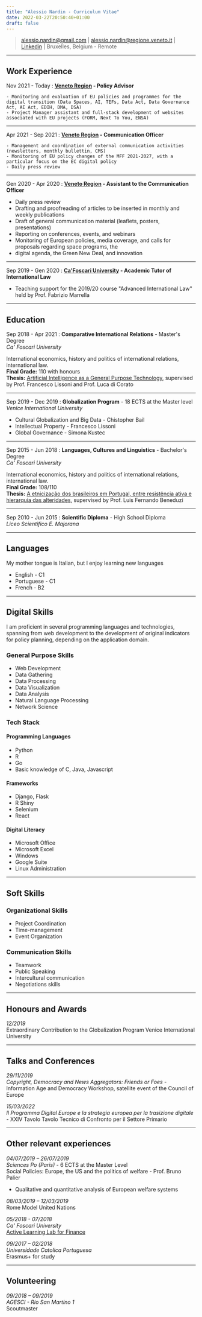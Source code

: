```yaml
---
title: "Alessio Nardin - Curriculum Vitae"
date: 2022-03-22T20:50:40+01:00
draft: false
---
```


> alessio.nardin@gmail.com \|
> alessio.nardin@regione.veneto.it \|
> [Linkedin](https://www.linkedin.com/in/alessio-nardin-236a2515a/) \|
> Bruxelles, Belgium - Remote

---

## Work Experience

Nov 2021 - Today
:   **[Veneto Region](https://regione.veneto.it/web/sede-di-bruxelles) - Policy Advisor**

    - Monitoring and evaluation of EU policies and programmes for the digital transition (Data Spaces, AI, TEFs, Data Act, Data Governance Act, AI Act, EDIH, DMA, DSA)
    - Project Manager assistant and full-stack development of websites associated with EU projects (FORM, Next To You, ENSA)

---

Apr 2021 - Sep 2021
:   **[Veneto Region](https://regione.veneto.it/web/sede-di-bruxelles) - Communication Officer**

    - Management and coordination of external communication activities (newsletters, monthly bullettin, CMS)
    - Monitoring of EU policy changes of the MFF 2021-2027, with a particular focus on the EC digital policy
    - Daily press review

---

Gen 2020 - Apr 2020
:   **[Veneto Region](https://regione.veneto.it/web/sede-di-bruxelles) - Assistant to the Communication Officer**

- Daily press review
- Drafting and proofreading of articles to be inserted in monthly and weekly publications
- Draft of general communication material (leaflets, posters, presentations)
- Reporting on conferences, events, and webinars
- Monitoring of European policies, media coverage, and calls for proposals regarding space programs, the
- digital agenda, the Green New Deal, and innovation

---

Sep 2019 - Gen 2020
:   **[Ca'Foscari University](https://unive.it) - Academic Tutor of International Law**
  - Teaching support for the 2019/20 course "Advanced International Law" held by Prof. Fabrizio Marrella

---

## Education

Sep 2018 - Apr 2021
:   **Comparative International Relations** - Master's Degree \
*Ca' Foscari University*

International economics, history and politics of international relations, international law.\
**Final Grade:** 110 with honours \
**Thesis:** [Artificial Intelligence as a General Purpose Technology](http://dspace.unive.it/handle/10579/19003?show=full), supervised by Prof. Francesco Lissoni and Prof. Luca di Corato

---

Sep 2019 - Dec 2019
: **Globalization Program** - 18 ECTS at the Master level \
*Venice International University*

-   Cultural Globalization and Big Data - Chistopher Bail
-   Intellectual Property - Francesco Lissoni
-   Global Governance - Simona Kustec

---

Sep 2015 - Jun 2018
:   **Languages, Cultures and Linguistics** - Bachelor's Degree \
*Ca' Foscari University*

International economics, history and politics of international relations, international law.\
**Final Grade:** 108/110 \
**Thesis:** [A etnicização dos brasileiros em Portugal, entre resistência ativa e hierarquia das alteridades](), supervised by Prof. Luis Fernando Beneduzi

---
Sep 2010 - Jun 2015
: **Scientific Diploma** - High School Diploma \
*Liceo Scientifico E. Majorana*

---

## Languages

My mother tongue is Italian, but I enjoy learning new languages
- English - C1
- Portuguese - C1
- French - B2

---

## Digital Skills

I am proficient in several programming languages and technologies, spanning from web development to the development of original indicators for policy planning, depending on the application domain.

### General Purpose Skills

- Web Development
- Data Gathering
- Data Processing
- Data Visualization
- Data Analysis
- Natural Language Processing
- Network Science

### Tech Stack

#### Programming Languages
- Python
- R
- Go
- Basic knowledge of C, Java, Javascript

#### Frameworks
- Django, Flask
- R Shiny
- Selenium
- React

#### Digital Literacy
- Microsoft Office
- Microsoft Excel
- Windows
- Google Suite
- Linux Administration

---

## Soft Skills

### Organizational Skills

- Project Coordination
- Time-management
- Event Organization

### Communication Skills

- Teamwork
- Public Speaking
- Intercultural communication
- Negotiations skills


---

## Honours and Awards

*12/2019*\
Extraordinary Contribution to the Globalization Program
Venice International University

---

## Talks and Conferences

*29/11/2019* \
_Copyright, Democracy and News Aggregators: Friends or Foes_ - Information Age and Democracy Workshop, satellite event of the Council of Europe

*15/03/2022* \
_Il Programma Digital Europe e la strategia europea per la trasizione digitale_ - XXIV Tavolo Tavolo Tecnico di Confronto per il Settore Primario

---

## Other relevant experiences

*04/07/2019 – 26/07/2019* \
_Sciences Po (Paris)_ - 6 ECTS at the Master Level\
Social Policies: Europe, the US and the politics of welfare - Prof.
Bruno Palier
- Qualitative and quantitative analysis of European welfare systems

*08/03/2019 – 12/03/2019* \
Rome Model United Nations

*05/2018 - 07/2018* \
_Ca' Foscari University_\
[Active Learning Lab for Finance](https://bestr.it/award/show/PJ_a-U0BT5-09GSdOJqeGg)

*09/2017 – 02/2018* \
_Universidade Catolica Portuguesa_\
Erasmus+ for study

---

## Volunteering

*09/2018 – 09/2019* \
_AGESCI - Rio San Martino 1_\
Scoutmaster
